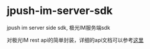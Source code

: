 # jpush-im-server-sdk
jpush im server side sdk, 极光IM服务端sdk

对极光IM rest api的简单封装，详细的api文档可以参考[这里](http://docs.jiguang.cn/server/rest_api_im/)
